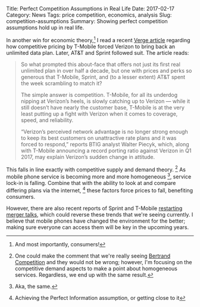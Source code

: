 Title: Perfect Competition Assumptions in Real Life
Date: 2017-02-17
Category: News
Tags: price competition, economics, analysis
Slug: competition-assumptions
Summary: Showing perfect competition assumptions hold up in real life. 

In another win for economic theory,[^1] I read a recent [Verge article](http://www.theverge.com/2017/2/17/14647870/us-carrier-unlimited-plans-competition-tmobile-verizon-att-sprint) regarding how competitive pricing by T-Mobile forced Verizon to bring back an unlimited data plan. Later, AT&T and Sprint followed suit.  The article reads:

> So what prompted this about-face that offers not just its first real unlimited plan in over half a decade, but one with prices and perks so generous that T-Mobile, Sprint, and (to a lesser extent) AT&T spent the week scrambling to match it?
> 
> The simple answer is competition. T-Mobile, for all its underdog nipping at Verizon’s heels, is slowly catching up to Verizon — while it still doesn’t have nearly the customer base, T-Mobile is at the very least putting up a fight with Verizon when it comes to coverage, speed, and reliability.
> 
> “Verizon’s perceived network advantage is no longer strong enough to keep its best customers on unattractive rate plans and it was forced to respond,” reports BTIG analyst Walter Piecyk, which, along with T-Mobile announcing a record porting ratio against Verizon in Q1 2017, may explain Verizon’s sudden change in attitude.

This falls in line exactly with competitive supply and demand theory. [^2] As mobile phone service is becoming more and more homogeneous [^3], service lock-in is falling. Combine that with the ability to look at and compare differing plans via the internet, [^4] these factors force prices to fall, benefiting consumers. 

However, there are also recent reports of Sprint and T-Mobile [restarting merger talks](http://www.theverge.com/2017/2/17/14651640/sprint-t-mobile-merger-2017-fcc-softbank-deutsche-teleko), which could reverse these trends that we're seeing currently. I believe that mobile phones have changed the environment for the better; making sure everyone can access them will be key in the upcoming years.  

[^1]:	And most importantly, consumers!

[^2]:	One could make the comment that we're really seeing [Bertrand Competition](https://en.wikipedia.org/wiki/Bertrand_competition) and they would not be wrong; however, I'm focusing on the competitive demand aspects to make a point about homogeneous services. Regardless, we end up with the same result. 

[^3]:	Aka, the same. 

[^4]:	Achieving the Perfect Information assumption, or getting close to it